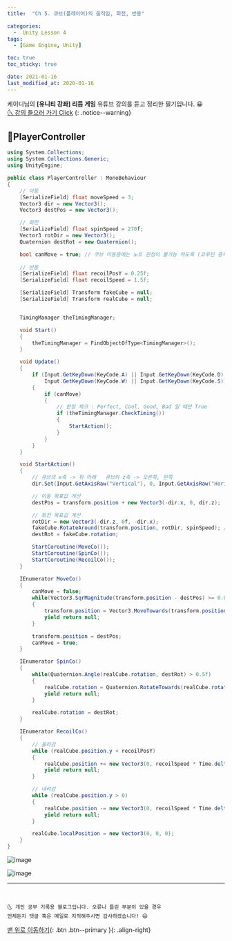 ```yaml
---
title:  "Ch 5. 큐브(플레이어)의 움직임, 회전, 반동" 

categories:
  -  Unity Lesson 4
tags:
  - [Game Engine, Unity]

toc: true
toc_sticky: true

date: 2021-01-16
last_modified_at: 2020-01-16
---
```


케이디님의 **[유니티 강좌] 리듬 게임** 유튜브 강의를 듣고 정리한 필기입니다. 😀  
[🌜 강의 들으러 가기 Click](https://www.youtube.com/watch?v=eLdiOCWPfPc&list=PLUZ5gNInsv_MCnum4bOQRI72LdGkIY3tY&index=2&t=231s)
{: .notice--warning}

## 📜PlayerController

```c#
using System.Collections;
using System.Collections.Generic;
using UnityEngine;

public class PlayerController : MonoBehaviour
{
    // 이동
    [SerializeField] float moveSpeed = 3;
    Vector3 dir = new Vector3();
    Vector3 destPos = new Vector3();

    // 회전
    [SerializeField] float spinSpeed = 270f;
    Vector3 rotDir = new Vector3();
    Quaternion destRot = new Quaternion();

    bool canMove = true; // 쿠브 이동중에는 노트 판정이 불가능 하도록 (코루틴 중복 실행 차단)
    
    // 반동
    [SerializeField] float recoilPosY = 0.25f;
    [SerializeField] float recoilSpeed = 1.5f;

    [SerializeField] Transform fakeCube = null;
    [SerializeField] Transform realCube = null;


    TimingManager theTimingManager;

    void Start()
    {
        theTimingManager = FindObjectOfType<TimingManager>();
    }

    void Update()
    {
        if (Input.GetKeyDown(KeyCode.A) || Input.GetKeyDown(KeyCode.D) ||
            Input.GetKeyDown(KeyCode.W) || Input.GetKeyDown(KeyCode.S))
        {
            if (canMove)
            {
                // 판정 체크 : Perfect, Cool, Good, Bad 일 때만 True
                if (theTimingManager.CheckTiming())
                {
                    StartAction();
                }
            }
        }
    }

    void StartAction()
    {
        // 큐브의 x축 -> 위 아래   큐브의 z축 -> 오른쪽, 왼쪽
        dir.Set(Input.GetAxisRaw("Vertical"), 0, Input.GetAxisRaw("Horizontal"));

        // 이동 목표값 게산
        destPos = transform.position + new Vector3(-dir.x, 0, dir.z);

        // 회전 목표값 계산
        rotDir = new Vector3(-dir.z, 0f, -dir.x);
        fakeCube.RotateAround(transform.position, rotDir, spinSpeed); //공전
        destRot = fakeCube.rotation;

        StartCoroutine(MoveCo());
        StartCoroutine(SpinCo());
        StartCoroutine(RecoilCo());
    }

    IEnumerator MoveCo()
    {
        canMove = false;
        while(Vector3.SqrMagnitude(transform.position - destPos) >= 0.001f)
        {
            transform.position = Vector3.MoveTowards(transform.position, destPos, moveSpeed * Time.deltaTime);
            yield return null;
        }

        transform.position = destPos;
        canMove = true;
    }

    IEnumerator SpinCo()
    {
        while(Quaternion.Angle(realCube.rotation, destRot) > 0.5f)
        {
            realCube.rotation = Quaternion.RotateTowards(realCube.rotation, destRot, spinSpeed * Time.deltaTime);
            yield return null;
        }

        realCube.rotation = destRot;
    }

    IEnumerator RecoilCo()
    {
        // 올라감
        while (realCube.position.y < recoilPosY)
        {
            realCube.position += new Vector3(0, recoilSpeed * Time.deltaTime, 0);
            yield return null;
        }

        // 내려감
        while (realCube.position.y > 0)
        {
            realCube.position -= new Vector3(0, recoilSpeed * Time.deltaTime, 0);
            yield return null;
        }

        realCube.localPosition = new Vector3(0, 0, 0);
    }
}

```

![image](https://user-images.githubusercontent.com/42318591/104817110-97197780-5862-11eb-85d6-8780fca0282c.png)

![image](https://user-images.githubusercontent.com/42318591/104817130-aac4de00-5862-11eb-81c9-2880b350d70e.png)



***
<br>

    🌜 개인 공부 기록용 블로그입니다. 오류나 틀린 부분이 있을 경우 
    언제든지 댓글 혹은 메일로 지적해주시면 감사하겠습니다! 😄

[맨 위로 이동하기](#){: .btn .btn--primary }{: .align-right}